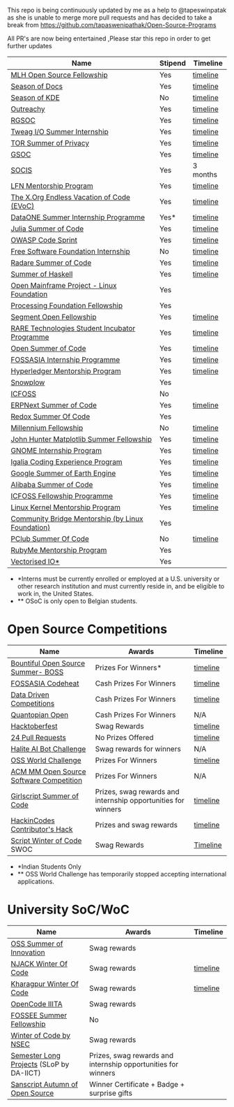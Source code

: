 This repo is being continuously updated by me as a help to @tapeswinpatak as she is unable to merge more pull requests and has decided to take a break from https://github.com/tapaswenipathak/Open-Source-Programs

All PR's are now being entertained ,Please star this repo in order to get further updates


| Name                                    | Stipend | Timeline            |
|-----------------------------------------|-------------|-----------------|
| [MLH Open Source Fellowship](https://fellowship.mlh.io/) | Yes | [timeline](https://fellowship.mlh.io/programs/open-source) |
| [Season of Docs](https://developers.google.com/season-of-docs/) | Yes | [timeline](https://developers.google.com/season-of-docs/docs/timeline) |
| [Season of KDE](https://season.kde.org) | No      | [timeline](https://dot.kde.org/2019/11/29/announcing-season-kde-2020) |
| [Outreachy](https://www.gnome.org/outreachy/) | Yes | [timeline](https://www.gnome.org/outreachy/) |
| [RGSOC](https://railsgirlssummerofcode.org/) | Yes | [timeline](https://railsgirlssummerofcode.org/) |
| [Tweag I/O Summer Internship](https://www.tweag.io/posts/2019-03-11-internships.html)|Yes|[timeline](https://www.tweag.io/posts/2019-03-11-internships.html#time)|
| [TOR Summer of Privacy](https://trac.torproject.org/projects/tor/wiki/org/TorSoP) | Yes | [timeline](https://trac.torproject.org/projects/tor/wiki/org/TorSoP) |
| [GSOC](https://developers.google.com/open-source/gsoc/) | Yes | [timeline](https://summerofcode.withgoogle.com/how-it-works/#timeline)      |
| [SOCIS](https://www.esa.int/Enabling_Support/Space_Engineering_Technology/SOCIS_The_ESA_Summer_of_Code_in_Space) | Yes | 3 months |
| [LFN Mentorship Program](https://wiki.lfnetworking.org/display/LN/LFN+Mentorship+Program) | Yes | [timeline](https://wiki.lfnetworking.org/display/LN/LFN+Mentorship+Program#LFNMentorshipProgram-2020ProgramTimeline*) |
| [The X.Org Endless Vacation of Code (EVoC)](https://www.x.org/wiki/XorgEVoC/)| Yes |[timeline](https://summerofcode.withgoogle.com/how-it-works/#timeline)     |
| [DataONE Summer Internship Programme](https://www.dataone.org/internships) | Yes*| [timeline](https://www.dataone.org/internships)  |
| [Julia Summer of Code](https://julialang.org/soc/ideas-page)|Yes|[timeline](https://julialang.org/jsoc/guidelines/)|
| [OWASP Code Sprint](https://www.owasp.org/index.php/GSoC2019_Ideas)|Yes|[timeline](https://www.owasp.org/index.php/GSoC)|
| [Free Software Foundation Internship](https://www.fsf.org/volunteer/internships) | No|[timeline](https://www.outreachy.org/)  |
| [Radare Summer of Code](https://rada.re/gsoc/2020/) | Yes | [timeline](https://rada.re/gsoc/2020/) |
| [Summer of Haskell](https://summer.haskell.org/) | Yes |    [timeline](https://developers.google.com/open-source/gsoc/timeline)   |
| [Open Mainframe Project - Linux Foundation](https://www.openmainframeproject.org/projects/internship-program) | Yes |  |
| [Processing Foundation Fellowship](https://processingfoundation.org/fellowships/) | Yes |  |
| [Segment Open Fellowship](https://open.segment.com/fellowship) | Yes | [timeline](https://open.segment.com/fellowship/#details)     |
| [RARE Technologies Student Incubator Programme](https://rare-technologies.com/incubator/#details) | Yes | [timeline](https://rare-technologies.com/incubator/#details)    |
| [Open Summer of Code](https://summerofcode.be/) | Yes |[timeline](https://summerofcode.be/practical)|
| [FOSSASIA Internship Programme]( https://fossasia.org/internship) | Yes | [timeline](https://fossasia.org/internship)     |
| [Hyperledger Mentorship Program](https://wiki.hyperledger.org/display/INTERN/How+to+Apply) | Yes | [timeline](https://wiki.hyperledger.org/display/INTERN/How+to+Apply) |
| [Snowplow](https://snowplowanalytics.com/company/careers/?gh_jid=1107068) | Yes |  |
| [ICFOSS](https://icfoss.in/event/invitation-for-interns-0) | No |  |
| [ERPNext Summer of Code](https://erpnext.org/esoc) | Yes | [timeline](https://erpnext.org/esoc#timeline) |
| [Redox Summer Of Code](https://www.redox-os.org/rsoc/)| Yes |     |
| [Millennium Fellowship](https://www.millenniumfellows.org/)|No|[timeline](https://www.milleniumfellows.org/the-program)| 
| [John Hunter Matplotlib Summer Fellowship](https://www.numfocus.org/programs/john-hunter-technology-fellowship)| Yes | [timeline](https://numfocus.org/programs/john-hunter-technology-fellowship) |
| [GNOME Internship Program](https://wiki.gnome.org/Internships)| Yes |[timeline](https://wiki.gnome.org/Internships#Timeline)  |
| [Igalia Coding Experience Program](https://www.igalia.com/about-us/coding-experience)| Yes |[timeline](https://www.igalia.com/about-us/coding-experience) |
| [Google Summer of Earth Engine](https://sites.google.com/view/summerofearthengine/home) | Yes |[timeline](https://sites.google.com/view/summerofearthengine/timeline) |
| [Alibaba Summer of Code](https://developer.aliyun.com/special/summerofcode2019en) | Yes | [timeline](https://developer.aliyun.com/special/summerofcode2019en) |
| [ICFOSS Fellowship Programme](https://icfoss.in/index.php/event/foss-innovation-fellowship-programme)  | Yes  |   [timeline](https://icfoss.in/index.php/event/foss-innovation-fellowship-programme)  |
| [Linux Kernel Mentorship Program](https://wiki.linuxfoundation.org/lkmp)  | Yes  |   [timeline](https://wiki.linuxfoundation.org/lkmp/lkmp_schedule)  |
| [Community Bridge Mentorship (by Linux Foundation)](https://people.communitybridge.org/)  | Yes |  |
| [PClub Summer Of Code](https://www.pclubsummerofcode.in/) | No | [timeline](https://www.pclubsummerofcode.in/static/mentors/img/PSoC_Mentee_Manual.pdf)|
| [RubyMe Mentorship Program](https://rubyme.org/) | Yes | |
| [Vectorised IO*](https://vectorized.io/scholarship/) | Yes | |

* *Interns must be currently enrolled or employed at a U.S. university or other research institution and must currently reside in, and be eligible to work in, the United States.<br>
* ** OSoC is only open to Belgian students.

# Open Source Competitions


| Name                                                                                 | Awards                  				       | Timeline                                                            |
|--------------------------------------------------------------------------------------|---------------------------------------------------------------|---------------------------------------------------------------------|
| [Bountiful Open Source Summer- BOSS](https://lab.codingblocks.com/boss)              | Prizes For Winners*     				       | [timeline](https://lab.codingblocks.com/boss#rules-and-eligibility) |
| [FOSSASIA Codeheat](https://codeheat.org/)                                           | Cash Prizes For Winners 				       | [timeline](https://codeheat.org/#timeline)                          |
| [Data Driven Competitions](https://www.drivendata.org/competitions)                  | Cash Prizes For Winners 				       | [timeline](https://www.drivendata.org/competitions/)                |
| [Quantopian Open](https://www.quantopian.com/open)				       | Cash Prizes For Winners  				       | N/A                                                                 |
| [Hacktoberfest](https://hacktoberfest.digitalocean.com/)                             | Swag Rewards            				       | [timeline](https://hacktoberfest.digitalocean.com/details)	     |
| [24 Pull Requests](https://24pullrequests.com/)                                      | No Prizes Offered       				       | [timeline](https://24pullrequests.com/about) 		             |
| [Halite AI Bot Challenge](https://halite.io/)                                        | Swag rewards for winners                                      | N/A                                                                 |
| [OSS World Challenge](https://www.oss.kr/en_oss_world_challenage)                    | Prizes For Winners                                            | [timeline](https://www.oss.kr/en_oss_world_challenage#period)       |
| [ACM MM Open Source Software Competition](http://sigmm.org/Resources/software/ossc) | Prizes For Winners                                            | N/A                                                                 |
| [Girlscript Summer of Code](https://gssoc.tech/)                                      | Prizes, swag rewards and internship opportunities for winners | [timeline](https://www.gssoc.tech/index.html#sch-heading)           |
| [HackinCodes Contributor's Hack](https://hakincodes.tech/)                           | Prizes and swag rewards                                       | [timeline](https://hakincodes.tech/CH20.html)           |
| [Script Winter of Code](https://swoc.tech/) SWOC                                      | Swag Rewards | [Timeline](https://swoc.tech/) |

* *Indian Students Only
* ** OSS World Challenge has temporarily stopped accepting international applications.

# University SoC/WoC

| Name                                    | Awards             | Timeline   |
|-----------------------------------------|----------------------------------- |--------------|
| [OSS Summer of Innovation](https://oss2019.github.io/SoI.html) | Swag rewards|  |
| [NJACK Winter Of Code](https://njackwinterofcode.github.io/) | Swag rewards| [timeline](https://njackwinterofcode.github.io/)|
| [Kharagpur Winter Of Code](https://kwoc.kossiitkgp.org/) | Swag rewards|  [timeline](https://kwoc.kossiitkgp.org/#tline)|
| [OpenCode IIITA](https://opencodeiiita.github.io/) | Swag rewards|  |
| [FOSSEE Summer Fellowship](https://fossee.in/) | No |   |
| [Winter of Code by NSEC](https://winterofcode.com/) | Swag rewards|  |
| [Semester Long Projects](https://slop.dscdaiict.in/) (SLoP by DA-IICT) | Prizes, swag rewards and internship opportunities for winners|  |
| [Sanscript Autumn of Open Source](https://aos.sanscript.tech/) | Winner Certificate + Badge + surprise gifts|  |
